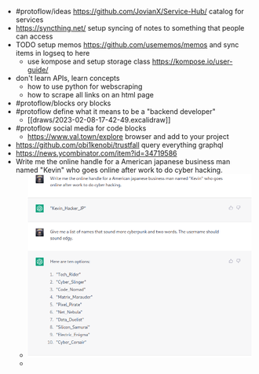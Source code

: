 - #protoflow/ideas https://github.com/JovianX/Service-Hub/ catalog for services
- https://syncthing.net/ setup syncing of notes to something that people can access
- TODO setup memos https://github.com/usememos/memos and sync items in logseq to here
	- use kompose and setup storage class https://kompose.io/user-guide/
- don't learn APIs, learn concepts
	- how to use python for webscraping
	- how to scrape all links on an html page
- #protoflow/blocks ory blocks
- #protoflow define what it means to be a "backend developer"
	- [[draws/2023-02-08-17-42-49.excalidraw]]
- #protoflow social media for code blocks
	- https://www.val.town/explore browser and add to your project
- https://github.com/obi1kenobi/trustfall query everything graphql
- https://news.ycombinator.com/item?id=34719586
- Write me the online handle for a American japanese business man named "Kevin" who goes online after work to do cyber hacking.
	- ![screenshot-chat.openai.com-2023.02.08-22_54_35.png](../assets/screenshot-chat.openai.com-2023.02.08-22_54_35_1675926537269_0.png)
	-